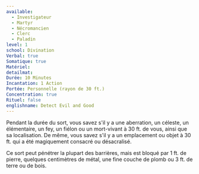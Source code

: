 ```yaml
---
available:
  - Investigateur
  - Martyr
  - Nécromancien
  - Clerc
  - Paladin
level: 1
school: Divination
Verbal: true
Somatique: true
Matériel: 
detailmat: 
Durée: 10 Minutes
Incantation: 1 Action
Portée: Personnelle (rayon de 30 ft.)
Concentration: true
Rituel: false
englishname: Detect Evil and Good
---
```

Pendant la durée du sort, vous savez s'il y a une aberration, un céleste, un élémentaire, un fey, un fiélon ou un mort-vivant à 30 ft. de vous, ainsi que sa localisation. De même, vous savez s'il y a un emplacement ou objet à 30 ft. qui a été magiquement consacré ou désacralisé.

Ce sort peut pénétrer la plupart des barrières, mais est bloqué par 1 ft. de pierre, quelques centimètres de métal, une fine couche de plomb ou 3 ft. de terre ou de bois.
